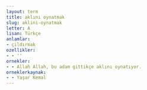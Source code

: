 ```yaml
---
layout: term
title: aklını oynatmak
slug: aklini-oynatmak
letter: A
lisan: Türkçe
anlamlar:
- çıldırmak
ozellikler:
- - ''
ornekler:
- - Allah Allah, bu adam gittikçe aklını oynatıyor.
orneklerkaynak:
- - Yaşar Kemal
---
```

